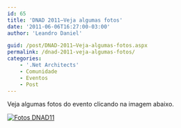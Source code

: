 ```yaml
---
id: 65
title: 'DNAD 2011–Veja algumas fotos'
date: '2011-06-06T16:27:00-03:00'
author: 'Leandro Daniel'

guid: /post/DNAD-2011–Veja-algumas-fotos.aspx
permalink: /dnad-2011-veja-algumas-fotos/
categories:
    - '.Net Architects'
    - Comunidade
    - Eventos
    - Post
---
```


Veja algumas fotos do evento clicando na imagem abaixo.

[![Fotos DNAD11](http://leandrodaniel.com/pics/Fotos%20DNAD11.png "Fotos DNAD11")](http://cid-682bb4abc622d264.skydrive.live.com/redir.aspx?page=play&resid=682BB4ABC622D264!461)